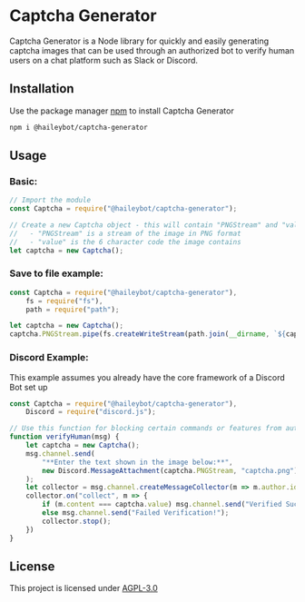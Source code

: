 # Captcha Generator

Captcha Generator is a Node library for quickly and easily generating captcha images that can be used through an authorized bot to verify human users on a chat platform such as Slack or Discord.

## Installation

Use the package manager [npm](https://www.npmjs.com/) to install Captcha Generator

```bash
npm i @haileybot/captcha-generator
```

## Usage

### Basic:

```js
// Import the module
const Captcha = require("@haileybot/captcha-generator");

// Create a new Captcha object - this will contain "PNGStream" and "value".
//   - "PNGStream" is a stream of the image in PNG format
//   - "value" is the 6 character code the image contains
let captcha = new Captcha();
```

### Save to file example:

```js
const Captcha = require("@haileybot/captcha-generator"),
	fs = require("fs"),
	path = require("path");

let captcha = new Captcha();
captcha.PNGStream.pipe(fs.createWriteStream(path.join(__dirname, `${captcha.value}.png`)));

```

### Discord Example:
This example assumes you already have the core framework of a Discord Bot set up

```js
const Captcha = require("@haileybot/captcha-generator"),
	Discord = require("discord.js");

// Use this function for blocking certain commands or features from automated self-bots
function verifyHuman(msg) {
	let captcha = new Captcha();
	msg.channel.send(
		"**Enter the text shown in the image below:**",
		new Discord.MessageAttachment(captcha.PNGStream, "captcha.png")
	);
	let collector = msg.channel.createMessageCollector(m => m.author.id === msg.author.id);
	collector.on("collect", m => {
		if (m.content === captcha.value) msg.channel.send("Verified Successfully!");
		else msg.channel.send("Failed Verification!");
		collector.stop();
	})
}

```

## License
This project is licensed under [AGPL-3.0](https://github.com/HaileyBot/captcha-generator/blob/master/LICENSE)
